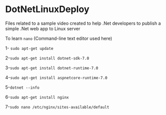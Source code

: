 # DotNetLinuxDeploy
Files related to a sample video created to help .Net developers to publish a simple .Net web app to Linux server

To learn `nano` (Command-line text editor used here)  

1- `sudo apt-get update`

2-`sudo apt-get install dotnet-sdk-7.0`

3-`sudo apt-get install dotnet-runtime-7.0`

4-`sudo apt-get install aspnetcore-runtime-7.0`

5-`dotnet --info`

6-`sudo apt-get install nginx`

7-`sudo nano /etc/nginx/sites-available/default`
